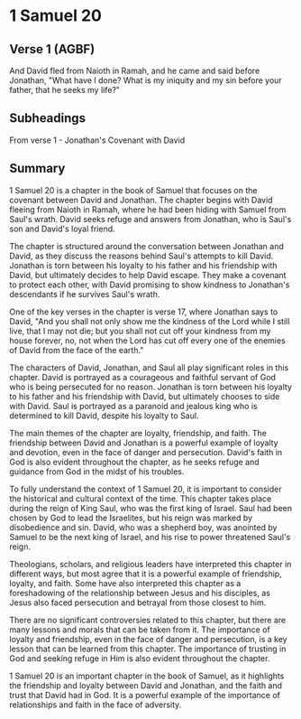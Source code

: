 # 1 Samuel 20

## Verse 1 (AGBF)

And David fled from Naioth in Ramah, and he came and said before Jonathan, "What have I done? What is my iniquity and my sin before your father, that he seeks my life?"

## Subheadings

From verse 1 - Jonathan's Covenant with David

## Summary

1 Samuel 20 is a chapter in the book of Samuel that focuses on the covenant between David and Jonathan. The chapter begins with David fleeing from Naioth in Ramah, where he had been hiding with Samuel from Saul's wrath. David seeks refuge and answers from Jonathan, who is Saul's son and David's loyal friend.

The chapter is structured around the conversation between Jonathan and David, as they discuss the reasons behind Saul's attempts to kill David. Jonathan is torn between his loyalty to his father and his friendship with David, but ultimately decides to help David escape. They make a covenant to protect each other, with David promising to show kindness to Jonathan's descendants if he survives Saul's wrath.

One of the key verses in the chapter is verse 17, where Jonathan says to David, "And you shall not only show me the kindness of the Lord while I still live, that I may not die; but you shall not cut off your kindness from my house forever, no, not when the Lord has cut off every one of the enemies of David from the face of the earth."

The characters of David, Jonathan, and Saul all play significant roles in this chapter. David is portrayed as a courageous and faithful servant of God who is being persecuted for no reason. Jonathan is torn between his loyalty to his father and his friendship with David, but ultimately chooses to side with David. Saul is portrayed as a paranoid and jealous king who is determined to kill David, despite his loyalty to Saul.

The main themes of the chapter are loyalty, friendship, and faith. The friendship between David and Jonathan is a powerful example of loyalty and devotion, even in the face of danger and persecution. David's faith in God is also evident throughout the chapter, as he seeks refuge and guidance from God in the midst of his troubles.

To fully understand the context of 1 Samuel 20, it is important to consider the historical and cultural context of the time. This chapter takes place during the reign of King Saul, who was the first king of Israel. Saul had been chosen by God to lead the Israelites, but his reign was marked by disobedience and sin. David, who was a shepherd boy, was anointed by Samuel to be the next king of Israel, and his rise to power threatened Saul's reign.

Theologians, scholars, and religious leaders have interpreted this chapter in different ways, but most agree that it is a powerful example of friendship, loyalty, and faith. Some have also interpreted this chapter as a foreshadowing of the relationship between Jesus and his disciples, as Jesus also faced persecution and betrayal from those closest to him.

There are no significant controversies related to this chapter, but there are many lessons and morals that can be taken from it. The importance of loyalty and friendship, even in the face of danger and persecution, is a key lesson that can be learned from this chapter. The importance of trusting in God and seeking refuge in Him is also evident throughout the chapter.

1 Samuel 20 is an important chapter in the book of Samuel, as it highlights the friendship and loyalty between David and Jonathan, and the faith and trust that David had in God. It is a powerful example of the importance of relationships and faith in the face of adversity.